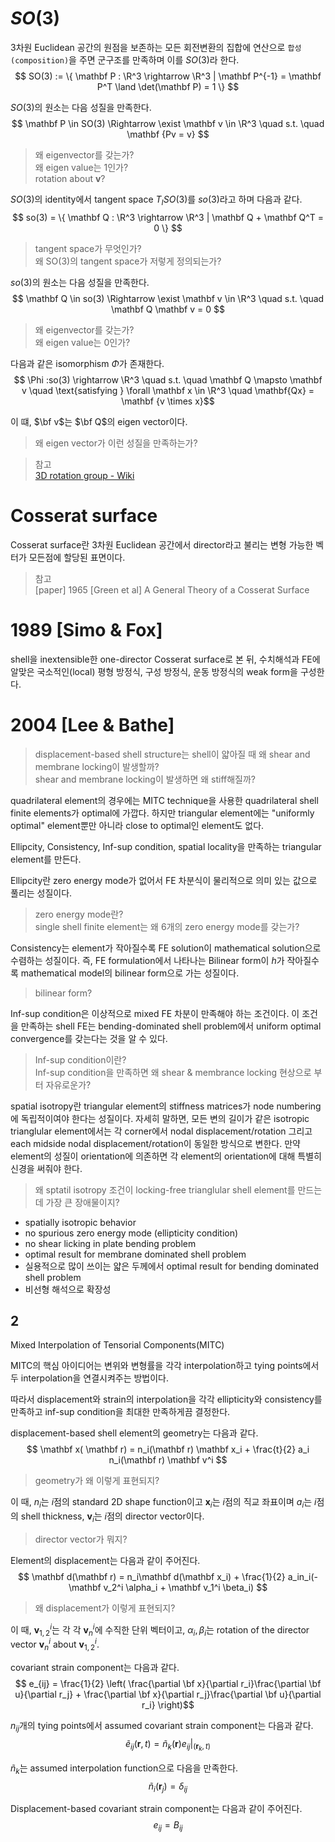 # $SO(3)$
3차원 Euclidean 공간의 원점을 보존하는 모든 회전변환의 집합에 연산으로 `합성(composition)`을 주면 군구조를 만족하며 이를 $SO(3)$라 한다.
$$ SO(3) := \{ \mathbf P : \R^3 \rightarrow \R^3 | \mathbf P^{-1} = \mathbf P^T \land \det(\mathbf P) = 1 \} $$

$SO(3)$의 원소는 다음 성질을 만족한다.
$$ \mathbf P \in SO(3) \Rightarrow \exist \mathbf v \in \R^3 \quad s.t. \quad \mathbf {Pv = v} $$

> 왜 eigenvector를 갖는가?  
왜 eigen value는 1인가?  
rotation about $\mathbf v$?  

$SO(3)$의 identity에서 tangent space $T_ISO(3)$를 $so(3)$라고 하며 다음과 같다.
$$ so(3) = \{ \mathbf Q : \R^3 \rightarrow \R^3 | \mathbf Q + \mathbf Q^T = 0  \} $$

> tangent space가 무엇인가?  
왜 SO(3)의 tangent space가 저렇게 정의되는가?  

$so(3)$의 원소는 다음 성질을 만족한다.
$$ \mathbf Q \in so(3) \Rightarrow \exist \mathbf v \in \R^3 \quad s.t. \quad \mathbf Q \mathbf v = 0 $$ 

> 왜 eigenvector를 갖는가?  
왜 eigen value는 0인가?  

다음과 같은 isomorphism $\Phi$가 존재한다.
$$ \Phi :so(3) \rightarrow \R^3 \quad s.t. \quad \mathbf Q \mapsto \mathbf v \quad \text{satisfying } \forall \mathbf x \in \R^3  \quad \mathbf{Qx} = \mathbf {v \times x}$$

이 떄, $\bf v$는 $\bf Q$의 eigen vector이다.

> 왜 eigen vector가 이런 성질을 만족하는가?


>참고  
[3D rotation group - Wiki](https://en.wikipedia.org/wiki/3D_rotation_group)

# Cosserat surface
Cosserat surface란 3차원 Euclidean 공간에서 director라고 불리는 변형 가능한 벡터가 모든점에 할당된 표면이다.

>참고  
[paper] 1965 [Green et al] A General Theory of a Cosserat Surface

# 1989 [Simo & Fox]
shell을 inextensible한 one-director Cosserat surface로 본 뒤, 수치해석과 FE에 알맞은 국소적인(local) 평형 방정식, 구성 방정식, 운동 방정식의 weak form을 구성한다.

# 2004 [Lee & Bathe]  
> displacement-based shell structure는 shell이 얇아질 때 왜 shear and membrane locking이 발생할까?  
shear and membrane locking이 발생하면 왜 stiff해질까?  

quadrilateral element의 경우에는 MITC technique을 사용한 quadrilateral shell finite elements가 optimal에 가깝다.
하지만 triangular element에는 "uniformly optimal" element뿐만 아니라 close to optimal인 element도 없다.

Ellipcity, Consistency, Inf-sup condition, spatial locality을 만족하는 triangular element를 만든다.

Ellipcity란 zero energy mode가 없어서 FE 차분식이 물리적으로 의미 있는 값으로 풀리는 성질이다.
> zero energy mode란?  
> single shell finite element는 왜 6개의 zero energy mode를 갖는가?  

Consistency는 element가 작아질수록 FE solution이 mathematical solution으로 수렴하는 성질이다. 즉, FE formulation에서 나타나는 Bilinear form이 $h$가 작아질수록 mathematical model의 bilinear form으로 가는 성질이다.
> bilinear form?  

Inf-sup condition은 이상적으로 mixed FE 차분이 만족해야 하는 조건이다. 이 조건을 만족하는 shell FE는 bending-dominated shell problem에서 uniform optimal convergence를 갖는다는 것을 알 수 있다.
> Inf-sup condition이란?  
> Inf-sup condition을 만족하면 왜 shear & membrance locking 현상으로 부터 자유로운가?  

spatial isotropy란 triangular element의 stiffness matrices가 node numbering에 독립적이여야 한다는 성질이다. 자세히 말하면, 모든 변의 길이가 같은 isotropic trianglular element에서는 각 corner에서 nodal displacement/rotation 그리고 each midside nodal displacement/rotation이 동일한 방식으로 변한다. 만약 element의 성질이 orientation에 의존하면 각 element의 orientation에 대해 특별히 신경을 써줘야 한다. 
>왜 sptatil isotropy 조건이 locking-free trianglular shell element를 만드는데 가장 큰 장애물이지?

* spatially isotropic behavior
* no spurious zero energy mode (ellipticity condition)
* no shear licking in plate bending problem
* optimal result for membrane dominated shell problem
* 실용적으로 많이 쓰이는 얇은 두께에서 optimal result for bending dominated shell problem 
* 비선형 해석으로 확장성

## 2
Mixed Interpolation of Tensorial Components(MITC)

MITC의 핵심 아이디어는 변위와 변형률을 각각 interpolation하고 tying points에서 두 interpolation을 연결시켜주는 방법이다.

따라서 displacement와 strain의 interpolation을 각각 ellipticity와 consistency를 만족하고 inf-sup condition을 최대한 만족하게끔 결정한다.

displacement-based shell element의 geometry는 다음과 같다.
$$ \mathbf x( \mathbf r) = n_i(\mathbf r) \mathbf x_i + \frac{t}{2} a_i n_i(\mathbf r) \mathbf v^i $$
> geometry가 왜 이렇게 표현되지?

이 때, $n_i$는 $i$점의 standard 2D shape function이고 $\mathbf x_i$는 $i$점의 직교 좌표이며 $a_i$는 $i$점의 shell thickness, $\mathbf v_i$는 $i$점의 director vector이다.
>director vector가 뭐지?

Element의 displacement는 다음과 같이 주어진다.
$$ \mathbf d(\mathbf r) = n_i\mathbf d(\mathbf x_i) + \frac{1}{2} a_in_i(-\mathbf v_2^i \alpha_i + \mathbf v_1^i \beta_i) $$
> 왜 displacement가 이렇게 표현되지?

이 때, $\mathbf v^i_{1,2}$는 각 각 $\mathbf v^i_n$에 수직한 단위 벡터이고, $\alpha_i, \beta_i$는 rotation of the director vector $\mathbf v^i_n$ about $\mathbf v^i_{1,2}$.

covariant strain component는 다음과 같다.
$$ e_{ij} = \frac{1}{2} \left( \frac{\partial \bf x}{\partial r_i}\frac{\partial \bf u}{\partial r_j} + \frac{\partial \bf x}{\partial r_j}\frac{\partial \bf u}{\partial r_i} \right)$$ 

$n_{ij}$개의 tying points에서 assumed covariant strain component는 다음과 같다.
$$ \tilde{e}_{ij}(\mathbf r,t) = \tilde{n}_k(\mathbf r)e_{ij}|_{(\mathbf r_k,t)} $$

$\tilde{n}_{k}$는 assumed interpolation function으로 다음을 만족한다.
$$ \tilde n_i(\mathbf r_j) = \delta_{ij} $$

Displacement-based covariant strain component는 다음과 같이 주어진다.
$$ e_{ij} = B_{ij} $$